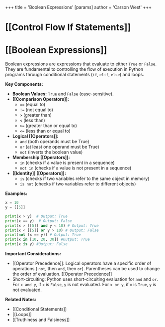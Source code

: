 +++
 title = 'Boolean Expressions'
[params]
	author = 'Carson West'
+++
# [[Control Flow If Statements]]
# [[Boolean Expressions]] 
Boolean expressions are expressions that evaluate to either `True` or `False`.  They are fundamental to controlling the flow of execution in Python programs through conditional statements (`if`, `elif`, `else`) and loops.

**Key Components:**

* **Boolean Values:** `True` and `False` (case-sensitive).
* **[[Comparison Operators]]:**
    * `==` (equal to)
    * `!=` (not equal to)
    * `>` (greater than)
    * `<` (less than)
    * `>=` (greater than or equal to)
    * `<=` (less than or equal to)
* **Logical [[Operators]]:**
    * `and` (both operands must be True)
    * `or` (at least one operand must be True)
    * `not` (inverts the boolean value)
* **Membership [[Operators]]:**
    * `in` (checks if a value is present in a sequence)
    * `not in` (checks if a value is not present in a sequence)
* **[[Identity]] [[Operators]]:**
    * `is` (checks if two variables refer to the same object in memory)
    * `is not` (checks if two variables refer to different objects)


**Examples:**

```python
x = 10
y = [[5]]

print(x > y)  # Output: True
print(x == y)  # Output: False
print(x > [[5]] and y < 10) # Output: True
print(x < [[5]] or y > 10) # Output: False
print(not (x == y)) # Output: True
print(x in [10, 20, 30]) #Output: True
print(x is y) #Output: False
```

**Important Considerations:**

* [[Operator Precedence]]:  Logical operators have a specific order of operations ( `not`, then `and`, then `or`). Parentheses can be used to change the order of evaluation. [[Operator Precedence]]
* Short-circuiting:  Python uses short-circuiting evaluation for `and` and `or`.  For `x and y`, if `x` is `False`, `y` is not evaluated.  For `x or y`, if `x` is `True`, `y` is not evaluated.

**Related Notes:**

* [[Conditional Statements]]
* [[Loops]]
* [[Truthiness and Falsiness]]


